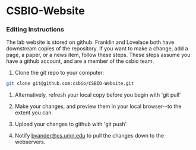 # CSBIO-Website

### Editing Instructions
The lab website is stored on github. Franklin and Lovelace both have downstream
copies of the repository. If you want to make a change, add a page, a paper,
or a news item, follow these steps. These steps assume you have a github
account, and are a member of the csbio team.

1. Clone the git repo to your computer:
```bash
git clone git@github.com:csbio/CSBIO-Website.git
```
1. Alternatively, refresh your local copy before you begin with 'git pull'

2. Make your changes, and preview them in your local browser--to the extent you can.
3. Upload your changes to github with 'git push'
4. Notify bvander@cs.umn.edu to pull the changes down to the webservers.

